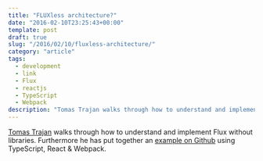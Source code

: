 ```yaml
---
title: "FLUXless architecture?"
date: "2016-02-10T23:25:43+00:00"
template: post
draft: true
slug: "/2016/02/10/fluxless-architecture/"
category: "article"
tags:
  - development
  - link
  - Flux
  - reactjs
  - TypeScript
  - Webpack
description: "Tomas Trajan walks through how to understand and implement Flux without libraries. Furthermore he has put together an example on Github using TypeScript, React & Webpack."
---
```


<a href="https://twitter.com/tomastrajan">Tomas Trajan</a> walks through how to understand and implement Flux without libraries. Furthermore he has put together an <a href="https://github.com/tomastrajan/react-typescript-webpack">example on Github</a> using TypeScript, React &amp; Webpack.
